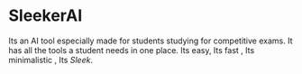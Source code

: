 # SleekerAI
Its an AI tool especially made for students studying for competitive exams. It has all the tools a student needs in one place. Its easy, Its fast , Its minimalistic , Its *Sleek*.
